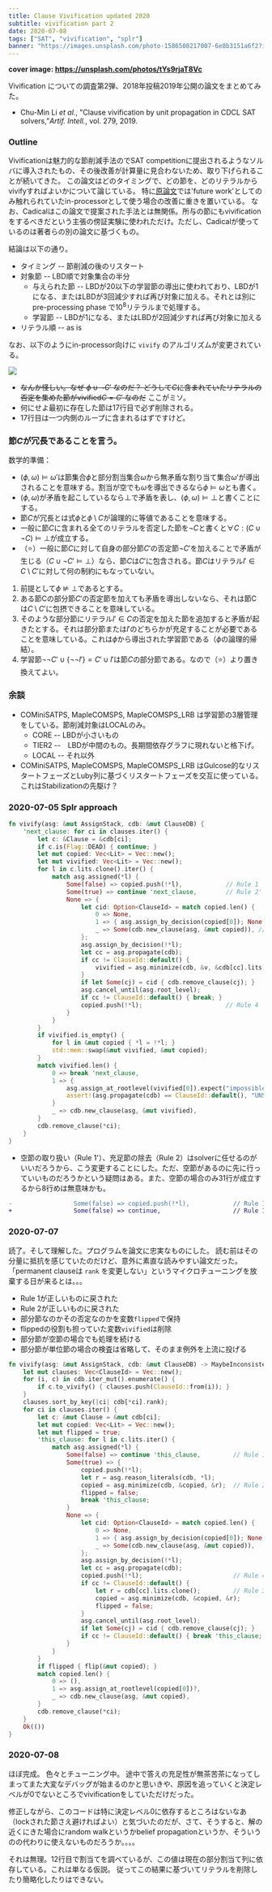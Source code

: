 ```yaml
---
title: Clause Vivification updated 2020
subtitle: vivification part 2
date: 2020-07-08
tags: ["SAT", "vivification", "splr"]
banner: "https://images.unsplash.com/photo-1586508217007-6e8b3151a6f2?ixlib=rb-1.2.1&ixid=eyJhcHBfaWQiOjEyMDd9&auto=format&fit=crop&w=1950&q=80"
---
```

**cover image: https://unsplash.com/photos/tYs9rjaT8Vc**

Vivification についての調査第2弾、2018年投稿2019年公開の論文をまとめてみた。

* Chu-Min Li *et al.*, "Clause vivification by unit propagation in CDCL SAT solvers,”*Artif. Intell.*, vol. 279, 2019.

### Outline

Vivificationは魅力的な節削減手法のでSAT competitionに提出されるようなソルバに導入されたもの、その後改善が計算量に見合わないため、取り下げられることが続いてきた。
この論文はどのタイミングで、どの節を、どのリテラルからvivifyすればよいかについて論じている。
特に[原論文](/2020/2020-06-20-vivification/)では'future work'としてのみ触れられていたin-processorとして使う場合の改善に重きを置いている。
なお、Cadicalはこの論文で提案された手法とは無関係。所与の節にもvivificationをするべきだという主張の傍証実験に使われただけ。ただし、Cadicalが使っているのは著者らの別の論文に基づくもの。

結論は以下の通り。

* タイミング -- 節削減の後のリスタート
* 対象節 -- LBD順で対象集合の半分
  * 与えられた節 -- LBDが20以下の学習節の導出に使われており、LBDが1になる、またはLBDが3回減少すれば再び対象に加える。それとは別に pre-processing phase で$10^8$リテラルまで処理する。
  * 学習節 -- LBDが1になる、またはLBDが2回減少すれば再び対象に加える
* リテラル順 -- as is

なお、以下のようにin-processor向けに `vivify` のアルゴリズムが変更されている。

![](/img/2020/07-05/vivi-algo3.jpg)

* ~~なんか怪しい。なぜ $\phi \cup \neg C'$ なのだ？ どうして$C$に含まれていたリテラルの否定を集めた節が$\text{vivified} C = C'$ なのだ~~ ここがミソ。
* 何にせよ最初に存在した節は17行目で必ず削除される。
* 17行目は一つ内側のループに含まれるはずですけど。


### 節$C$が冗長であることを言う。

数学的準備：

* $(\phi, \omega) \models \omega'$は節集合$\phi$と部分割当集合$\omega$から無矛盾な割り当て集合$\omega'$が導出されることを意味する。割当が空でも$\omega$を導出できるなら$\phi \models \omega$とも書く。
* $(\phi, \omega)$が矛盾を起こしているなら$\bot$で矛盾を表し、$(\phi, \omega) \models \bot$と書くことにする。
* 節$C$が冗長とは式$\phi$と$\phi\setminus{C}$が論理的に等値であることを意味する。
* 一般に節$C$に含まれる全てのリテラルを否定した節を$\neg C$と書くと$\forall C: (C \cup \neg C) \models \bot$が成立する。
* （⭐️）一般に節$C$に対して自身の部分節$C'$の否定節$\neg C'$を加えることで矛盾が生じる（$C \cup \neg C' \models \bot$）なら、節$C$は$C'$に包含される。節$C$はリテラル$l' \in C\setminus{C'}$に対して何の制約にもなっていない。

1. 前提として$\phi \nvDash \bot$であるとする。
1. ある節Cの部分節$C'$の否定節を加えても矛盾を導出しないなら、それは節Cは$C\setminus{C'}$に包摂できることを意味している。
1. そのような部分節にリテラル$l' \in C$の否定を加えた節を追加すると矛盾が起きたとする。それは部分節または$l'$のどちらかが充足することが必要であることを意味している。これは$\phi$から導出された学習節である（$\phi$の論理的帰結）。
1. 学習節$\neg \neg C' \cup \{\neg \neg l'\} = C' \cup l'$は節$C$の部分節である。なので（⭐️）より置き換えてよい。

### 余談

* COMiniSATPS, MapleCOMSPS, MapleCOMSPS_LRB は学習節の3層管理をしている。節削減対象はLOCALのみ。
  * CORE -- LBDが小さいもの
  * TIER2 --　LBDが中間のもの。長期間依存グラフに現れないと格下げ。
  * LOCAL -- それ以外
* COMiniSATPS, MapleCOMSPS, MapleCOMSPS_LRB はGulcose的なリスタートフェーズとLuby列に基づくリスタートフェーズを交互に使っている。これはStabilizationの先駆け？


### 2020-07-05 Splr approach

```rust
fn vivify(asg: &mut AssignStack, cdb: &mut ClauseDB) {
    'next_clause: for ci in clauses.iter() {
        let c: &Clause = &cdb[ci];
        if c.is(Flag::DEAD) { continue; }
        let mut copied: Vec<Lit> = Vec::new();
        let mut vivified: Vec<Lit> = Vec::new();
        for l in c.lits.clone().iter() {
            match asg.assigned(*l) {
                Some(false) => copied.push(!*l),            // Rule 1
                Some(true) => continue 'next_clause,        // Rule 2'
                None => {
                    let cid: Option<ClauseId> = match copied.len() {
                        0 => None,
                        1 => { asg.assign_by_decision(copied[0]); None }
                        _ => Some(cdb.new_clause(asg, &mut copied)), // L.12
                    };
                    asg.assign_by_decision(!*l);
                    let cc = asg.propagate(cdb);
                    if cc != ClauseId::default() {
                        vivified = asg.minimize(cdb, &v, &cdb[cc].lits); // Rule 3
                    }
                    if let Some(cj) = cid { cdb.remove_clause(cj); }
                    asg.cancel_until(asg.root_level);
                    if cc != ClauseId::default() { break; }
                    copied.push(!*l);                       // Rule 4
                }
            }
        }
        if vivified.is_empty() {
            for l in &mut copied { *l = !*l; }
            std::mem::swap(&mut vivified, &mut copied);
        }
        match vivified.len() {
            0 => break 'next_clause,
            1 => {
                asg.assign_at_rootlevel(vivified[0]).expect("impossible");
                assert!(asg.propagate(cdb) == ClauseId::default(), "UNSAT");
            }
            _ => cdb.new_clause(asg, &mut vivified),
        }
        cdb.remove_clause(*ci);
    }
}
```

* 空節の取り扱い（Rule 1'）、充足節の除去（Rule 2）はsolverに任せるのがいいだろうから、こう変更することにした。ただ、空節があるのに先に行っていいものだろうかという疑問はある。また、空節の場合のみ31行が成立するから8行めは無意味かも。

```diff
-                 Some(false) => copied.push(!*l),            // Rule 1
+                 Some(false) => continue,                    // Rule 1'
```

### 2020-07-07

読了。そして理解した。プログラムを論文に忠実なものにした。
読む前はその分量に抵抗を感じていたのだけど、意外に素直な読みやすい論文だった。
「permanent clauseは `rank` を変更しない」というマイクロチューニングを放棄する日が来るとは。。。

* Rule 1が正しいものに戻された
* Rule 2が正しいものに戻された
* 部分節なのかその否定なのかを変数`flipped`で保持
* flippedの役割も担っていた変数`vivified`は削除
* 部分節が空節の場合でも処理を続ける
* 部分節が単位節の場合の検査は省略して、そのまま例外を上流に投げる

```rust
fn vivify(asg: &mut AssignStack, cdb: &mut ClauseDB) -> MaybeInconsistent {
    let mut clauses: Vec<ClauseId> = Vec::new();
    for (i, c) in cdb.iter_mut().enumerate() {
        if c.to_vivify() { clauses.push(ClauseId::from(i)); }
    }
    clauses.sort_by_key(|ci| cdb[*ci].rank);
    for ci in clauses.iter() {
        let c: &mut Clause = &mut cdb[ci];
        let mut copied: Vec<Lit> = Vec::new();
        let mut flipped = true;
        'this_clause: for l in c.lits.iter() {
            match asg.assigned(*l) {
                Some(false) => continue 'this_clause,         // Rule 1
                Some(true) => {
                    copied.push(!*l);
                    let r = asg.reason_literals(cdb, *l);
                    copied = asg.minimize(cdb, &copied, &r);  // Rule 2
                    flipped = false;
                    break 'this_clause;
                }
                None => {
                    let cid: Option<ClauseId> = match copied.len() {
                        0 => None,
                        1 => { asg.assign_by_decision(copied[0]); None }
                        _ => Some(cdb.new_clause(asg, &mut copied)),
                    };
                    asg.assign_by_decision(!*l);
                    let cc = asg.propagate(cdb);
                    copied.push(!*l);                         // Rule 4
                    if cc != ClauseId::default() {
                        let r = cdb[cc].lits.clone();         // Rule 3
                        copied = asg.minimize(cdb, &copied, &r);
                        flipped = false;
                    }
                    asg.cancel_until(asg.root_level);
                    if let Some(cj) = cid { cdb.remove_clause(cj); }
                    if cc != ClauseId::default() { break 'this_clause; }
                }
            }
        }
        if flipped { flip(&mut copied); }
        match copied.len() {
            0 => (),
            1 => asg.assign_at_rootlevel(copied[0])?,
            _ => cdb.new_clause(asg, &mut copied),
        }
        cdb.remove_clause(*ci);
    }
	Ok(())
}
```

### 2020-07-08

ほぼ完成。
色々とチューニング中。
途中で答えの充足性が無茶苦茶になってしまってまた大変なデバッグが始まるのかと思いきや、原因を追っていくと決定レベルが0でないところでvivificationをしていただけだった。

修正しながら、このコードは特に決定レベル0に依存するところはないなあ（lockされた節さえ避ければよい）と気づいたのだが、さて、そうすると、解の近くにきた場合にrandom walkというかbelief propagationというか、そういうのの代わりに使えないものだろうか。。。。

それは無理。12行目で割当てを調べているが、この値は現在の部分割当て列に依存している。これは単なる仮説。
従ってこの結果に基づいてリテラルを削除したり簡略化したりはできない。

